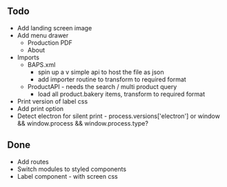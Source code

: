 ## Todo

- Add landing screen image
- Add menu drawer
  - Production PDF
  - About
- Imports
  - BAPS.xml
    - spin up a v simple api to host the file as json
    - add importer routine to transform to required format
  - ProductAPI - needs the search / multi product query
    - load all product.bakery items, transform to required format
- Print version of label css
- Add print option
- Detect electron for silent print - process.versions['electron'] or window && window.process && window.process.type?

## Done

- Add routes
- Switch modules to styled components
- Label component - with screen css
